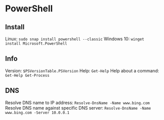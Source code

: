 # PowerShell

## Install
Linux: `sudo snap install powershell --classic`
Windows 10: `winget install Microsoft.PowerShell`

## Info
Version: `$PSVersionTable.PSVersion`
Help: `Get-Help`
Help about a command: `Get-Help Get-Process`

## DNS
Resolve DNS name to IP address: `Resolve-DnsName -Name www.bing.com`
Resolve DNS name against specific DNS server: `Resolve-DnsName -Name www.bing.com -Server 10.0.0.1`
